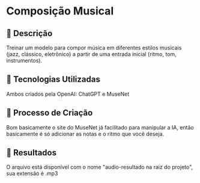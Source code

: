 # Composição Musical

## 📒 Descrição
Treinar um modelo para compor música em diferentes estilos musicais (jazz, clássico, eletrônico) a partir de uma entrada inicial (ritmo, tom, instrumentos).

## 🤖 Tecnologias Utilizadas
Ambos criados pela OpenAI: ChatGPT e MuseNet

## 🧐 Processo de Criação
Bom basicamente o site do MuseNet já facilitado para manipular a IA, então basicamente é só adicionar as notas e o ritmo que você deseja.

## 🚀 Resultados
O arquivo está disponível com o nome "audio-resultado na raiz do projeto", sua extensão é .mp3
